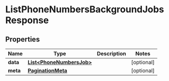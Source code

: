 

# ListPhoneNumbersBackgroundJobsResponse


## Properties

| Name | Type | Description | Notes |
|------------ | ------------- | ------------- | -------------|
|**data** | [**List&lt;PhoneNumbersJob&gt;**](PhoneNumbersJob.md) |  |  [optional] |
|**meta** | [**PaginationMeta**](PaginationMeta.md) |  |  [optional] |



